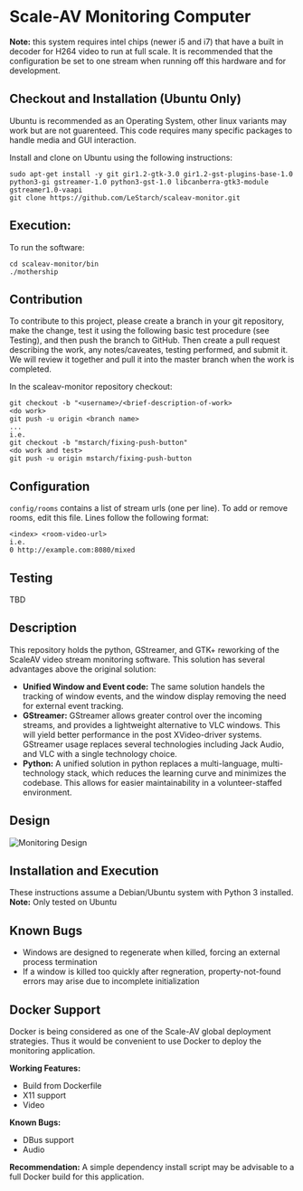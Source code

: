 # Scale-AV Monitoring Computer

**Note:** this system requires intel chips (newer i5 and i7) that have a built in decoder for H264 video to run at full scale. It is recommended that the configuration be set to one stream when running off this hardware and for development.

## Checkout and Installation (Ubuntu Only)

Ubuntu is recommended as an Operating System, other linux variants may work but are not guarenteed. This code requires many specific packages to handle media and GUI interaction.

Install and clone on Ubuntu using the following instructions:
```
sudo apt-get install -y git gir1.2-gtk-3.0 gir1.2-gst-plugins-base-1.0 python3-gi gstreamer-1.0 python3-gst-1.0 libcanberra-gtk3-module gstreamer1.0-vaapi
git clone https://github.com/LeStarch/scaleav-monitor.git
```

## Execution:

To run the software:
```
cd scaleav-monitor/bin
./mothership
```

## Contribution

To contribute to this project, please create a branch in your git repository, make the change, test it using the following basic test procedure (see Testing), and then push the branch to GitHub. Then create a pull request describing the work, any notes/caveates, testing performed, and submit it. We will review it together and pull it into the master branch when the work is completed.

In the scaleav-monitor repository checkout:
```
git checkout -b "<username>/<brief-description-of-work>
<do work>
git push -u origin <branch name>
...
i.e.
git checkout -b "mstarch/fixing-push-button"
<do work and test>
git push -u origin mstarch/fixing-push-button
```
## Configuration

`config/rooms` contains a list of stream urls (one per line).  To add or remove rooms, edit this file. Lines follow the following format:

```
<index> <room-video-url>
i.e.
0 http://example.com:8080/mixed
```

## Testing

TBD


## Description

This repository holds the python, GStreamer, and GTK+ reworking of the ScaleAV video stream monitoring software. This solution has several advantages above the original solution:

- **Unified Window and Event code:**
  The same solution handels the tracking of window events, and the window display removing the need for external event tracking.
- **GStreamer:**
  GStreamer allows greater control over the incoming streams, and provides a lightweight alternative to VLC windows. This will yield better performance in the post XVideo-driver systems. GStreamer usage replaces several technologies including Jack Audio, and VLC with a single technology choice.
- **Python:** 
  A unified solution in python replaces a multi-language, multi-technology stack, which reduces the learning curve and minimizes the codebase. This allows for easier maintainability in a volunteer-staffed environment.

## Design
![Monitoring Design](https://docs.google.com/drawings/d/1FYnyoz1_jLDq2tF6BK0-b9wwbiFCWoeLrj8FOu2rJr8/pub?w=1273&h=867 "ScaleAV Monitor Design")
## Installation and Execution

These instructions assume a Debian/Ubuntu system with Python 3 installed.
**Note:** Only tested on Ubuntu

## Known Bugs
- Windows are designed to regenerate when killed, forcing an external process termination
- If a window is killed too quickly after regneration, property-not-found errors may arise due to incomplete initialization

## Docker Support

Docker is being considered as one of the Scale-AV global deployment strategies. Thus it would be convenient to use Docker to deploy the monitoring application.

**Working Features:**
- Build from Dockerfile
- X11 support
- Video

**Known Bugs:**
- DBus support
- Audio

**Recommendation:** A simple dependency install script may be advisable to a full Docker build for this application.
